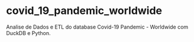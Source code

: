 # covid_19_pandemic_worldwide
Analise de Dados e ETL do database Covid-19 Pandemic - Worldwide com DuckDB e Python.
